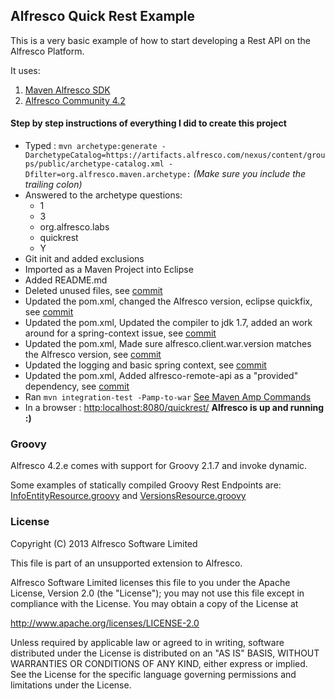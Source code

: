 ## Alfresco Quick Rest Example
This is a very basic example of how to start developing a Rest API on the Alfresco Platform.

It uses:

1. [Maven Alfresco SDK](https://artifacts.alfresco.com/nexus/content/repositories/alfresco-docs/alfresco-lifecycle-aggregator/latest/index.html)
2. [Alfresco Community 4.2](http://www.alfresco.com/products/community/4-2)

#### Step by step instructions of everything I did to create this project
* Typed : `mvn archetype:generate -DarchetypeCatalog=https://artifacts.alfresco.com/nexus/content/groups/public/archetype-catalog.xml -Dfilter=org.alfresco.maven.archetype:` *(Make sure you include the trailing colon)*
* Answered to the archetype questions:
	- 1
	- 3
	- org.alfresco.labs
	- quickrest
	- Y
* Git init and added exclusions
* Imported as a Maven Project into Eclipse
* Added README.md
* Deleted unused files, see [commit](https://github.com/AlfrescoLabs/quickrest/commit/1304c456f7f239c552bc2428058d264e823fd931)
* Updated the pom.xml, changed the Alfresco version, eclipse quickfix, see [commit](https://github.com/AlfrescoLabs/quickrest/commit/4b9b49a761f6ee3850b77b128532422b8e2192f2)
* Updated the pom.xml, Updated the compiler to jdk 1.7, added an work around for a spring-context issue, see [commit](https://github.com/AlfrescoLabs/quickrest/commit/54e9fea3bbebc6cb2a5b9655ef7da79f474506ce)
* Updated the pom.xml, Made sure alfresco.client.war.version matches the Alfresco version, see [commit](https://github.com/AlfrescoLabs/quickrest/commit/32b2b24032c41e14800093a9aa356cea0ee9fd4f)
* Updated the logging and basic spring context, see [commit](https://github.com/AlfrescoLabs/quickrest/commit/37394707414b94b3b8fa060895edcb1fcfe341a7) 
* Updated the pom.xml, Added alfresco-remote-api as a "provided" dependency, see [commit](https://github.com/AlfrescoLabs/quickrest/commit/b242b8110ccc17bd5a5b60dccc60edb217a16fbe) 
* Ran `mvn integration-test -Pamp-to-war` [See Maven Amp Commands](https://artifacts.alfresco.com/nexus/content/repositories/alfresco-docs/alfresco-lifecycle-aggregator/latest/archetypes/alfresco-amp-archetype/usage.html#Commands)
* In a browser : [http:localhost:8080/quickrest/](http:localhost:8080/quickrest/)  **Alfresco is up and running :)**

### Groovy
Alfresco 4.2.e comes with support for Groovy 2.1.7 and invoke dynamic.

Some examples of statically compiled Groovy Rest Endpoints are:
[InfoEntityResource.groovy](https://github.com/AlfrescoLabs/quickrest/blob/groovy/src/main/groovy/org/alfresco/labs/quickrest/groovy/InfoEntityResource.groovy) and [VersionsResource.groovy](https://github.com/AlfrescoLabs/quickrest/blob/groovy/src/main/groovy/org/alfresco/labs/quickrest/groovy/VersionsResource.groovy)

### License
Copyright (C) 2013 Alfresco Software Limited

This file is part of an unsupported extension to Alfresco.

Alfresco Software Limited licenses this file
to you under the Apache License, Version 2.0 (the
"License"); you may not use this file except in compliance
with the License.  You may obtain a copy of the License at

 http://www.apache.org/licenses/LICENSE-2.0

Unless required by applicable law or agreed to in writing,
software distributed under the License is distributed on an
"AS IS" BASIS, WITHOUT WARRANTIES OR CONDITIONS OF ANY
KIND, either express or implied.  See the License for the
specific language governing permissions and limitations
under the License.
